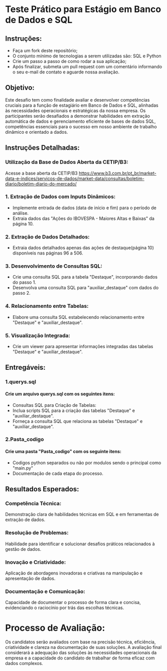 # Teste Prático para Estágio em Banco de Dados e SQL

## Instruções:
- Faça um fork deste repositório;
- O conjunto mínimo de tecnologias a serem utilizadas são: SQL e Python
- Crie um passo a passo de como rodar a sua aplicação;
- Após finalizar, submeta um pull request com um comentário informando o seu e-mail de contato e aguarde nossa avaliação.

## Objetivo: 
Este desafio tem como finalidade avaliar e desenvolver competências cruciais para a função de estagiário em Banco de Dados e SQL, alinhadas às necessidades operacionais e estratégicas da nossa empresa. Os participantes serão desafiados a demonstrar habilidades em extração automática de dados e gerenciamento eficiente de bases de dados SQL, competências essenciais para o sucesso em nosso ambiente de trabalho dinâmico e orientado a dados.

## Instruções Detalhadas:

### Utilização da Base de Dados Aberta da CETIP/B3:
Acesse a base aberta da CETIP/B3 https://www.b3.com.br/pt_br/market-data-e-indices/servicos-de-dados/market-data/consultas/boletim-diario/boletim-diario-do-mercado/

### 1. Extração de Dados com Inputs Dinâmicos:
- Implemente entrada de dados (data de início e fim) para o período de análise.
- Extraia dados das "Ações do IBOVESPA - Maiores Altas e Baixas" da página 10.

### 2. Extração de Dados Detalhados:
- Extraia dados detalhados apenas das ações de destaque(página 10) disponíveis nas páginas 96 a 506.

### 3. Desenvolvimento de Consultas SQL:
- Crie uma consulta SQL para a tabela "Destaque", incorporando dados do passo 1.
- Desenvolva uma consulta SQL para "auxiliar_destaque" com dados do passo 2.

### 4. Relacionamento entre Tabelas:
- Elabore uma consulta SQL estabelecendo relacionamento entre "Destaque" e "auxiliar_destaque".

### 5. Visualização Integrada:
- Crie um viewer para apresentar informações integradas das tabelas "Destaque" e "auxiliar_destaque".

## Entregáveis:

### 1.querys.sql 
#### Crie um arquivo querys.sql com os seguintes itens:
- Consultas SQL para Criação de Tabelas:
- Inclua scripts SQL para a criação das tabelas "Destaque" e "auxiliar_destaque".
- Forneça a consulta SQL que relaciona as tabelas "Destaque" e "auxiliar_destaque".

### 2.Pasta_codigo
#### Crie uma pasta "Pasta_codigo" com os seguinte itens:
- Codigos python separados ou não por modulos sendo o principal como "main.py"
- Documentação de cada etapa do processo.

## Resultados Esperados:

### Competência Técnica: 
Demonstração clara de habilidades técnicas em SQL e em ferramentas de extração de dados.
### Resolução de Problemas: 
Habilidade para identificar e solucionar desafios práticos relacionados à gestão de dados.
### Inovação e Criatividade: 
Aplicação de abordagens inovadoras e criativas na manipulação e apresentação de dados.
### Documentação e Comunicação:
Capacidade de documentar o processo de forma clara e concisa, evidenciando o raciocínio por trás das escolhas técnicas.

# Processo de Avaliação:
Os candidatos serão avaliados com base na precisão técnica, eficiência, criatividade e clareza na documentação de suas soluções. A avaliação final considerará a adequação das soluções às necessidades operacionais da empresa e a capacidade do candidato de trabalhar de forma eficaz com dados complexos.
